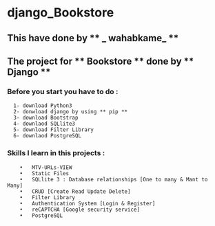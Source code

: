 # django_Bookstore
  ## This have done by ** _ wahabkame_ **
  ## The project for ** Bookstore ** done by ** Django **


  ### Before you start you have to do :
      1- download Python3
      2- donwload django by using ** pip **
      3- download Bootstrap
      4- downlaod SQLlite3
      5- download Filter Library 
      6- downlaod PostgreSQL
       
  ### Skills I learn in this projects : 
        •	MTV-URLs-VIEW
        •	Static Files
        •	SQLlite 3 : Database relationships [One to many & Mant to Many] 
        •	CRUD [Create Read Update Delete]
        •	Filter Library 
        •	Authentication System [Login & Register]
        •	reCAPTCHA [Google security service]
        •	PostgreSQL

